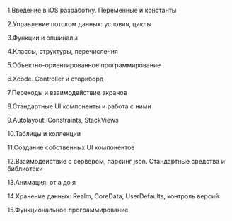 
1.Введение в iOS разработку. Переменные и константы

2.Управление потоком данных: условия, циклы

3.Функции и опшиналы

4.Классы, структуры, перечисления

5.Объектно-ориентированное программирование

6.Xcode. Controller и сториборд

7.Переходы и взаимодействие экранов

8.Стандартные UI компоненты и работа с ними

9.Autolayout, Constraints, StackViews

10.Таблицы и коллекции

11.Создание собственных UI компонентов

12.Взаимодействие с сервером, парсинг json. Стандартные средства и библиотеки

13.Анимация: от а до я

14.Хранение данных: Realm, CoreData, UserDefaults, контроль версий

15.Функциональное программирование
